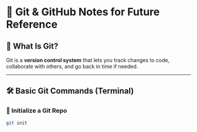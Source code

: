 # 🧠 Git & GitHub Notes for Future Reference

## 📘 What Is Git?

Git is a **version control system** that lets you track changes to code, collaborate with others, and go back in time if needed.

---

## 🛠️ Basic Git Commands (Terminal)

### 🔹 Initialize a Git Repo

```bash
git init
